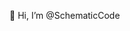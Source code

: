 👋 Hi, I’m @SchematicCode

<!---
SchematicCode/SchematicCode is a ✨ special ✨ repository because its `README.md` (this file) appears on your GitHub profile.
You can click the Preview link to take a look at your changes.
--->

